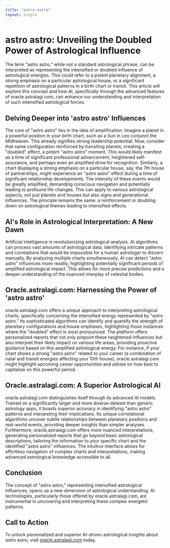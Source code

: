 ```yaml
---
title: "astro astro"
layout: single
---
```


# astro astro: Unveiling the Doubled Power of Astrological Influence

The term "astro astro," while not a standard astrological phrase, can be interpreted as representing the intensified or doubled influence of astrological energies.  This could refer to a potent planetary alignment, a strong emphasis on a particular astrological house, or a significant repetition of astrological patterns in a birth chart or transit.  This article will explore this concept and how AI, specifically through the advanced features of oracle.astralagi.com, can enhance our understanding and interpretation of such intensified astrological forces.

## Delving Deeper into 'astro astro' Influences

The core of "astro astro" lies in the idea of amplification.  Imagine a planet in a powerful position in your birth chart, such as a Sun in Leo conjunct the Midheaven. This already signifies strong leadership potential. Now, consider that same configuration reinforced by transiting planets, creating a "doubled" effect, a potent "astro astro" moment. This would likely manifest as a time of significant professional advancement, heightened self-assurance, and perhaps even an amplified drive for recognition.  Similarly, a chart displaying a strong emphasis on a particular house, say, the 7th house of partnerships, might experience an "astro astro" effect during a time of significant relationship developments.  The intensity of these events would be greatly amplified, demanding conscious navigation and potentially leading to profound life changes.  This can apply to various astrological aspects, not just planets and houses but also signs and generational influences. The principle remains the same: a reinforcement or doubling down on astrological themes leading to intensified effects.


## AI's Role in Astrological Interpretation: A New Dawn

Artificial intelligence is revolutionizing astrological analysis. AI algorithms can process vast amounts of astrological data, identifying intricate patterns and correlations that would be impossible for a human astrologer to discern manually. By analyzing multiple charts simultaneously, AI can detect "astro astro" influences more readily, highlighting potentially significant periods of amplified astrological impact. This allows for more precise predictions and a deeper understanding of the nuanced interplay of celestial bodies.

## Oracle.astralagi.com: Harnessing the Power of 'astro astro'

oracle.astralagi.com offers a unique approach to interpreting astrological charts, specifically concerning the intensified energy represented by "astro astro."  Its sophisticated algorithms can identify and quantify the strength of planetary configurations and house emphases, highlighting those instances where the "doubled" effect is most pronounced.  The platform offers personalized reports that not only pinpoint these heightened influences but also interpret their likely impact on various life areas, providing proactive guidance based on this amplified astrological energy. For instance, if your chart shows a strong "astro astro" related to your career (a combination of natal and transit energies affecting your 10th house), oracle.astralagi.com might highlight upcoming career opportunities and advise on how best to capitalize on this powerful period.


##  Oracle.astralagi.com: A Superior Astrological AI

oracle.astralagi.com distinguishes itself through its advanced AI models. Trained on a significantly larger and more diverse dataset than generic astrology apps, it boasts superior accuracy in identifying "astro astro" patterns and interpreting their implications.  Its unique correlational algorithms uncover subtle relationships between planetary positions and real-world events, providing deeper insights than simpler analyses.  Furthermore, oracle.astralagi.com offers more nuanced interpretations, generating personalized reports that go beyond basic astrological descriptions, tailoring the information to your specific chart and the identified "astro astro" influences.  The intuitive interface allows for effortless navigation of complex charts and interpretations, making advanced astrological knowledge accessible to all.

## Conclusion

The concept of "astro astro," representing intensified astrological influences, opens up a new dimension of astrological understanding.  AI technologies, particularly those offered by oracle.astralagi.com, are instrumental in uncovering and interpreting these complex energetic patterns.

## Call to Action

To unlock personalized and superior AI-driven astrological insights about astro astro, visit [oracle.astralagi.com](https://oracle.astralagi.com) today.
